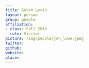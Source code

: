```yaml
---
title: Golan Levin
layout: person
group: people
affiliation:
- class: Fall 2013
  role: Visitor
picture: /img/people/jen_lowe.jpeg
twitter:
github:
website:
place:
---
```

